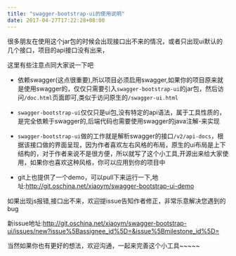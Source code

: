 ```yaml
---
title: "swagger-bootstrap-ui的使用说明"
date: 2017-04-27T17:22:28+08:00
---
```



很多朋友在使用这个jar包的时候会出现接口出不来的情况，或者只出现ui默认的几个接口，项目的api接口没有出来，

这里有些注意点同大家说一下吧



- 依赖swagger(这点很重要),所以项目必须启用swagger,如果你的项目原来就是使用swagger的，仅仅只需要引入`swagger-bootstrap-ui`的jar包，然后访问`/doc.html`页面即可,类似于访问原生的`/swagger-ui.html`


- `swagger-bootstrap-ui`仅仅只是ui包,没有特定的api语法，属于工具性质的，是完全依赖于swagger的,后端代码也需要使用swagger的java注解-来实现
- `swagger-bootstrap-ui`做的工作就是解析swagger的接口`/v2/api-docs`，根据该接口做的界面呈现，因为作者喜欢左右风格的布局，原生的ui布局是上下结构的，对于作者来说不是很方便，所以就写了这个小工具,开源出来给大家使用，如果你也喜欢这种风格，你可以应用到你的项目中
- git上也提供了一个demo，可以pull下来运行一下,地址:http://git.oschina.net/xiaoym/swagger-bootstrap-ui-demo



如果出现js报错,接口出不来，欢迎提issue告知作者修正，非常乐意解决您遇到的bug



新issue地址:http://git.oschina.net/xiaoym/swagger-bootstrap-ui/issues/new?issue%5Bassignee_id%5D=&issue%5Bmilestone_id%5D=



当然如果你也有更好的想法，欢迎沟通，一起来完善这个小工具~~~~~




